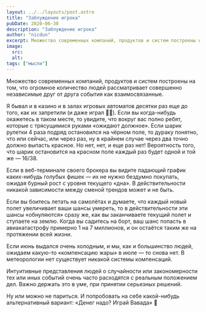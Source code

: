 ```yaml
---
layout: ../../layouts/post.astro
title: "Заблуждение игрока"
pubDate: 2020-06-30
description: "Заблуждение игрока"
author: "nicdun"
excerpt: Множество современных компаний, продуктов и систем построены на том, что огромное количество людей рассматривает совершенно независимые друг от друга события как взаимосвязанные...
image:
  src:
  alt:
tags: ["мысли"]
---
```


Множество современных компаний, продуктов и систем построены на том, что огромное количество людей рассматривает совершенно независимые друг от друга события как взаимосвязанные.

Я бывал и в казино и в залах игровых автоматов десятки раз еще до того, как их запретили (и даже играл 🤦‍♂️). Если вы когда-нибудь окажетесь в таком месте, то увидите, что вокруг вас полно ребят, которые с трясущимися руками «ожидают должное». Если шарик рулетки 4 раза подряд остановился на чёрном поле, то дураку понятно, что или сейчас, или через раз, ну в крайнем случае через два точно должно выпасть красное. Но нет, нет, и еще раз нет! Вероятность того, что шарик остановится на красном поле каждый раз будет одной и той же — 16/38.

Если в веб-терминале своего брокера вы видите падающий график каких-нибудь голубых фишек — их не нужно бездумно покупать, ожидая бурный рост с уровня текущего «дна». В действительности никакой зависимости между сменой трендов может и не быть.

Если вы боитесь летать на самолётах и думаете, что каждый новый полет увеличивает ваши шансы умереть, то в действительности эти шансы «обнуляются» сразу же, как вы заканчиваете текущий полет и ступаете на землю. Когда вы садитесь на борт, ваш шанс попасть в авиакатастрофу примерно 1 на 7 миллионов, и он остаётся таким же на протяжении всей жизни.

Если июнь выдался очень холодным, и мы, как и большинство людей, ожидаем какую-то «компенсацию жары» в июле — то снова нет. В метеорологии нет существует никакой системы компенсаций. 

Интуитивные представления людей о случайности или закономерности тех или иных событий очень часто расходятся с реальным положением дел. Важно держать это в уме, при принятии серьезных решений. 

Ну или можно не париться. И попробовать на себе какой-нибудь альтернативный вариант: «Денег надо? Играй Вавада» 🎰